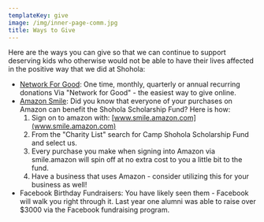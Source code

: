```yaml
---
templateKey: give
image: /img/inner-page-comm.jpg
title: Ways to Give
---
```


Here are the ways you can give so that we can continue to support deserving kids who otherwise would not be able to have their lives affected in the positive way that we did at Shohola:

- [Network For Good](https://myshohola.networkforgood.com/): One time, monthly, quarterly or annual recurring donations Via "Network for Good" - the easiest way to give online.
- [Amazon Smile](www.smile.amazon.com): Did you know that everyone of your purchases on Amazon can benefit the Shohola Scholarship Fund? Here is how:
  1. Sign on to amazon with: [www.smile.amazon.com](www.smile.amazon.com)
  2. From the "Charity List" search for Camp Shohola Scholarship Fund and select us.
  3. Every purchase you make when signing into Amazon via smile.amazon will spin off at no extra cost to you a little bit to the fund.
  4. Have a business that uses Amazon - consider utilizing this for your business as well!
- Facebook Birthday Fundraisers: You have likely seen them - Facebook will walk you right through it. Last year one alumni was able to raise over \$3000 via the Facebook fundraising program.
